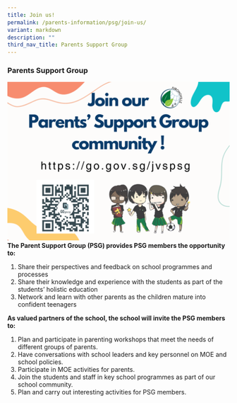 ```yaml
---
title: Join us!
permalink: /parents-information/psg/join-us/
variant: markdown
description: ""
third_nav_title: Parents Support Group
---
```

### Parents Support Group
<a href="https://go.gov.sg/jvspsg"><img src="/images/JVS_PSG.png"></a><br>
**The Parent Support Group (PSG) provides PSG members the opportunity to:**
1. Share their perspectives and feedback on school programmes and processes
2. Share their knowledge and experience with the students as part of the students’ holistic education
3. Network and learn with other parents as the children mature into confident teenagers

**As valued partners of the school, the school will invite the PSG members to:**
1. Plan and participate in parenting workshops that meet the needs of different groups of parents.
2. Have conversations with school leaders and key personnel on MOE and school policies.
3. Participate in MOE activities for parents.
4. Join the students and staff in key school programmes as part of our school community.
5. Plan and carry out interesting activities for PSG members.